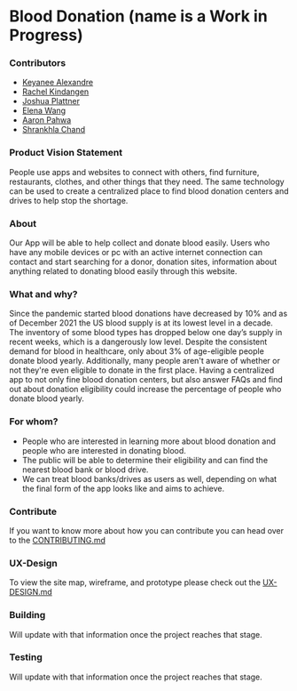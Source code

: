 # Blood Donation (name is a Work in Progress)

### Contributors
* [Keyanee Alexandre](https://github.com/keyaneealexandre)
* [Rachel Kindangen](https://github.com/rkindangen)
* [Joshua Plattner](https://github.com/jplattner73)
* [Elena Wang](https://github.com/ELENA0206)
* [Aaron Pahwa](https://github.com/ampahwa)
* [Shrankhla Chand](https://github.com/shrankhla1234)

### Product Vision Statement
People use apps and websites to connect with others, find furniture, restaurants, clothes, and other things that they need. The same technology can be used to create a centralized place to find blood donation centers and drives to help stop the shortage.

### About
Our App will be able to help collect and donate blood easily. Users who have any mobile devices or pc with an active internet connection can contact and start searching for a donor, donation sites, information about anything related to donating blood easily through this website. 

### What and why?
Since the pandemic started blood donations have decreased by 10% and as of December 2021 the US blood supply is at its lowest level in a decade. The inventory of some blood types has dropped below one day’s supply in recent weeks, which is a dangerously low level. Despite the consistent demand for blood in healthcare, only about 3% of age-eligible people donate blood yearly. Additionally, many people aren't aware of whether or not they're even eligible to donate in the first place. Having a centralized app to not only fine blood donation centers, but also answer FAQs and find out about donation eligibility could increase the percentage of people who donate blood yearly.

### For whom?
* People who are interested in learning more about blood donation and people who are interested in donating blood. 
* The public will be able to determine their eligibility and can find the nearest blood bank or blood drive.
* We can treat blood banks/drives as users as well, depending on what the final form of the app looks like and aims to achieve. 


### Contribute
If you want to know more about how you can contribute you can head over to the [CONTRIBUTING.md](./CONTRIBUTING.md)


### UX-Design
To view the site map, wireframe, and prototype please check out the [UX-DESIGN.md](./UX-DESIGN.md)


### Building 
Will update with that information once the project reaches that stage.



### Testing
Will update with that information once the project reaches that stage.